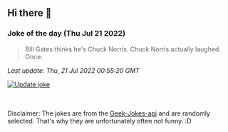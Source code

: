 ## Hi there 👋

### Joke of the day (Thu Jul 21 2022)
<!-- joke -->
>Bill Gates thinks he's Chuck Norris. Chuck Norris actually laughed. Once.
<!-- /joke -->

*Last update: Thu, 21 Jul 2022 00:55:20 GMT*

[![Update joke](https://github.com/nclskfm/nclskfm/actions/workflows/joke.yml/badge.svg)](https://github.com/nclskfm/nclskfm/actions/workflows/joke.yml)

<br><br>
Disclaimer: The jokes are from the [Geek-Jokes-api](https://github.com/sameerkumar18/geek-joke-api) and are randomly selected. That's why they are unfortunately often not funny. :D
